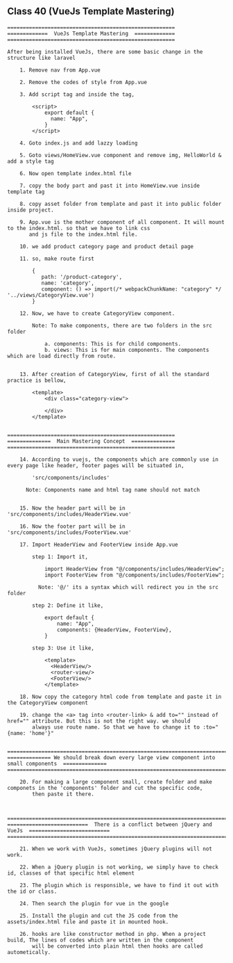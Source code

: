 ## **Class 40 (VueJs Template Mastering)**
    
    ======================================================
    =============  VueJs Template Mastering  =============
    ======================================================
    
    After being installed VueJs, there are some basic change in the structure like laravel
    
        1. Remove nav from App.vue
        
        2. Remove the codes of style from App.vue
        
        3. Add script tag and inside the tag,
        
            <script>
                export default {
                  name: "App",
                }
            </script> 
            
        4. Goto index.js and add lazzy loading
        
        5. Goto views/HomeView.vue component and remove img, HelloWorld & add a style tag
        
        6. Now open template index.html file
        
        7. copy the body part and past it into HomeView.vue inside template tag 
        
        8. copy asset folder from template and past it into public folder inside project.
        
        9. App.vue is the mother component of all component. It will mount to the index.html. so that we have to link css 
           and js file to the index.html file.
           
        10. we add product category page and product detail page
        
        11. so, make route first
            
            {
               path: '/product-category',
               name: 'category',
               component: () => import(/* webpackChunkName: "category" */ '../views/CategoryView.vue')
            }
        
        12. Now, we have to create CategoryView component.
        
            Note: To make components, there are two folders in the src folder
            
                a. components: This is for child components.
                b. views: This is for main components. The components which are load directly from route.
                
                
        13. After creation of CategoryView, first of all the standard practice is bellow,
        
            <template>
                <div class="category-view">
                    
                </div>
            </template>
            
                 
    ======================================================
    ==============  Main Mastering Concept  ==============
    ======================================================
    
        14. According to vuejs, the components which are commonly use in every page like header, footer pages will be situated in,
        
            'src/components/includes'
            
          Note: Components name and html tag name should not match
          
          
        15. Now the header part will be in 'src/components/includes/HeaderView.vue'
        
        16. Now the footer part will be in 'src/components/includes/FooterView.vue'
        
        17. Import HeaderView and FooterView inside App.vue
        
            step 1: Import it,
            
                import HeaderView from "@/components/includes/HeaderView";
                import FooterView from "@/components/includes/FooterView";
                            
              Note: '@/' its a syntax which will redirect you in the src folder
              
            step 2: Define it like,
                    
                export default {
                    name: "App",
                    components: {HeaderView, FooterView},
                }
                    
            step 3: Use it like,
            
                <template>
                  <HeaderView/>
                  <router-view/>
                  <FooterView/>
                </template>
                
        18. Now copy the category html code from template and paste it in the CategoryView component
        
        19. change the <a> tag into <router-link> & add to="" instead of href="" attribute. But this is not the right way. we should
            always use route name. So that we have to change it to :to="{name: 'home'}"
           
        
    ====================================================================================================
    ============== We should break down every large view component into small components  ==============
    ====================================================================================================
    
        20. For making a large component small, create folder and make componets in the 'components' folder and cut the specific code, 
            then paste it there.
      
      
      
    ====================================================================================================
    ==========================  There is a conflict between jQuery and VueJs  ==========================
    ====================================================================================================
    
        21. When we work with VueJs, sometimes jQuery plugins will not work.
        
        22. When a jQuery plugin is not working, we simply have to check id, classes of that specific html element 
        
        23. The plugin which is responsible, we have to find it out with the id or class.
        
        24. Then search the plugin for vue in the google 
        
        25. Install the plugin and cut the JS code from the assets/index.html file and paste it in mounted hook.
        
        26. hooks are like constructor method in php. When a project build, The lines of codes which are written in the component
            will be converted into plain html then hooks are called autometically. 
  
          
        
    
            
            